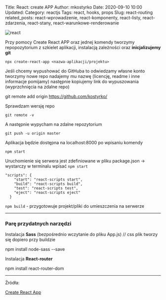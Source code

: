 Title: React: create APP
Author: mkostyrko
Date: 2020-09-10 10:00
Updated:
Category: reactjs
Tags: react, hooks, props
Slug: react-routing
related_posts: react-wprowadzenie, react-komponenty, react-listy, react-zdarzenia, react-stany, react-warunkowe-renderowanie

![react](https://create-react-app.dev/img/logo.svg)

Przy pomocy Create React APP oraz jednej komendy tworzymy repopozytorium z szkielet aplikacji, instalacją zależności oraz **inicjalizujemy git**


    npx create-react-app <nazwa-aplikacji/projektu>


Jeśli chcemy wypushować do GitHuba to odwiedzamy własne konto tworzymy nowe repo nadajemy mu nazwę (licencję, readme i inne informacje pomijamy) następnie kopiujemy link do wypuszowania (wyprzchnięcia na zdalne repo)

  git remote add origin https://github.com/kostyrko/<nazwa-repopozytorium>

Sprawdzam wersję repo

    git remote -v

A następnie wypycham na zdalne repozytorium

    git push -u origin master

Aplikacja będzie dostępna na localhost:8000 po wpisaniu komendy 

    npm start

Uruchomienie się serwera jest zdefiniowane w pliku package.json -> wystarczy w terminalu wpisać `npm start`


    "scripts": {
        "start": "react-scripts start",
        "build": "react-scripts build",
        "test": "react-scripts test",
        "eject": "react-scripts eject"
      }


`npm build` - przygotowuje projekt/pliki do umieszczenia na serwerze

---

### Parę przydatnych narzędzi

Instalacja **Sass** (bezpośrednio wczytanie do pliku App.js) // css plik tworzy się dopiero przy buildzie 

  npm install node-sass --save


Instalacja **React-router**

  npm install react-router-dom


---

Źródła:

[Create React App](https://create-react-app.dev/)

